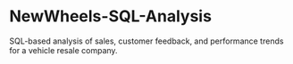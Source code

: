 # NewWheels-SQL-Analysis
SQL-based analysis of sales, customer feedback, and performance trends for a vehicle resale company.
